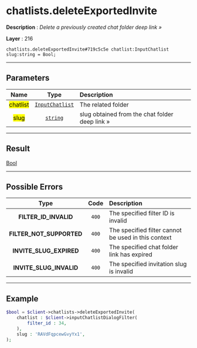 # chatlists.deleteExportedInvite

**Description** : *Delete a previously created chat folder deep link &raquo;*

**Layer** : 216

```tl
chatlists.deleteExportedInvite#719c5c5e chatlist:InputChatlist slug:string = Bool;
```

---

## Parameters

| Name | Type | Description |
| :---: | :---: | :--- |
| <mark>chatlist</mark> | [`InputChatlist`](type/InputChatlist) | The related folder |
| <mark>slug</mark> | [`string`](type/string) | slug obtained from the chat folder deep link » |

---

## Result

[Bool](type/Bool)

---

## Possible Errors

| Type | Code | Description |
| :---: | :---: | :--- |
| **FILTER_ID_INVALID** | `400` | The specified filter ID is invalid |
| **FILTER_NOT_SUPPORTED** | `400` | The specified filter cannot be used in this context |
| **INVITE_SLUG_EXPIRED** | `400` | The specified chat folder link has expired |
| **INVITE_SLUG_INVALID** | `400` | The specified invitation slug is invalid |

---

## Example

```php
$bool = $client->chatlists->deleteExportedInvite(
	chatlist : $client->inputChatlistDialogFilter(
		filter_id : 34,
	),
	slug : 'RAVdFqpcewGvyYx1',
);
```